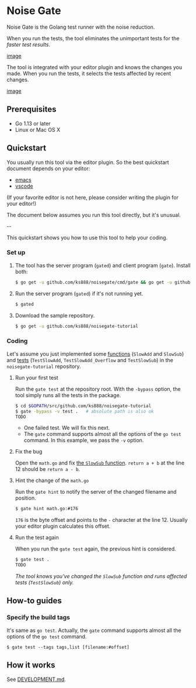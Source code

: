 # Noise Gate

Noise Gate is the Golang test runner with the noise reduction.

When you run the tests, the tool eliminates the unimportant tests for the *faster test results*.

[image]()

The tool is integrated with your editor plugin and knows the changes you made. When you run the tests, it selects the tests affected by recent changes.

[image]()

## Prerequisites

* Go 1.13 or later
* Linux or Mac OS X

## Quickstart

You usually run this tool via the editor plugin. So the best quickstart document depends on your editor:
* [emacs](https://github.com/ks888/noisegate.el)
* [vscode](https://github.com/ks888/vscode-go-noisegate)

(If your favorite editor is not here, please consider writing the plugin for your editor!)

The document below assumes you run this tool directly, but it's unusual.

--

This quickstart shows you how to use this tool to help your coding.

### Set up

1. The tool has the server program (`gated`) and client program (`gate`). Install both:

   ```sh
   $ go get -u github.com/ks888/noisegate/cmd/gate && go get -u github.com/ks888/noisegate/cmd/gated
   ```

2. Run the server program (`gated`) if it's not running yet.

   ```sh
   $ gated
   ```

3. Download the sample repository.

   ```sh
   $ go get -u github.com/ks888/noisegate-tutorial
   ```

### Coding

Let's assume you just implemented some [functions](https://github.com/ks888/noisegate-tutorial/blob/master/math.go) (`SlowAdd` and `SlowSub`) and [tests](https://github.com/ks888/noisegate-tutorial/blob/master/math_test.go) (`TestSlowAdd`, `TestSlowAdd_Overflow` and `TestSlowSub`) in the `noisegate-tutorial` repository.

1. Run your first test

   Run the `gate test` at the repository root. With the `-bypass` option, the tool simply runs all the tests in the package.

   ```sh
   $ cd $GOPATH/src/github.com/ks888/noisegate-tutorial
   $ gate -bypass -v test .   # absolute path is also ok
   TODO
   ```

   * One failed test. We will fix this next.
   * The `gate` command supports almost all the options of the `go test` command. In this example, we pass the `-v` option.

2. Fix the bug

   Open the `math.go` and fix [the `SlowSub` function](https://github.com/ks888/noisegate-tutorial/blob/master/math.go#L12). `return a + b` at the line 12 should be `return a - b`.

3. Hint the change of the `math.go`

   Run the `gate hint` to notify the server of the changed filename and position.

   ```sh
   $ gate hint math.go:#176
   ```

   `176` is the byte offset and points to the `-` character at the line 12. Usually your editor plugin calculates this offset.

4. Run the test again

   When you run the `gate test` again, the previous hint is considered.

   ```sh
   $ gate test .
   TODO
   ```

   *The tool knows you've changed the `SlowSub` function and runs affected tests (`TestSlowSub`) only.*

## How-to guides

### Specify the build tags

It's same as `go test`. Actually, the `gate` command supports almost all the options of the `go test` command.

```
$ gate test --tags tags,list [filename:#offset]
```

## How it works

See [DEVELOPMENT.md](https://github.com/ks888/noisegate/blob/master/DEVELOPMENT.md).
